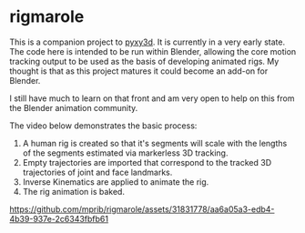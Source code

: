 # rigmarole

This is a companion project to [pyxy3d](https://github.com/mprib/pyxy3d). It is currently in a very early state. The code here is intended to be run within Blender, allowing the core motion tracking output to be used as the basis of developing animated rigs. My thought is that as this project matures it could become an add-on for Blender.

I still have much to learn on that front and am very open to help on this from the Blender animation community.

The video below demonstrates the basic process:

1. A human rig is created so that it's segments will scale with the lengths of the segments estimated via markerless 3D tracking.
2. Empty trajectories are imported that correspond to the tracked 3D trajectories of joint and face landmarks.
3. Inverse Kinematics are applied to animate the rig.
4. The rig animation is baked.



https://github.com/mprib/rigmarole/assets/31831778/aa6a05a3-edb4-4b39-937e-2c6343fbfb61

